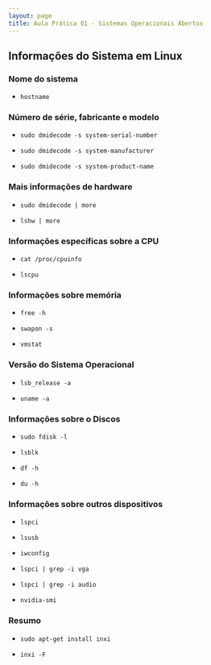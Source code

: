 ```yaml
---
layout: page
title: Aula Prática 01 - Sistemas Operacionais Abertos
---
```


## Informações do Sistema em Linux

### Nome do sistema

- `hostname`

### Número de série, fabricante e modelo

- `sudo dmidecode -s system-serial-number`

- `sudo dmidecode -s system-manufacturer`

- `sudo dmidecode -s system-product-name`

### Mais informações de hardware

- `sudo dmidecode | more`

- `lshw | more`

### Informações específicas sobre a CPU

- `cat /proc/cpuinfo`

- `lscpu`

### Informações sobre memória

- `free -h`

- `swapon -s`

- `vmstat`

### Versão do Sistema Operacional

- `lsb_release -a`

- `uname -a`

### Informações sobre o Discos

- `sudo fdisk -l`

- `lsblk`

- `df -h`

- `du -h`

### Informações sobre outros dispositivos

- `lspci`

- `lsusb`

- `iwconfig`

- `lspci | grep -i vga`

- `lspci | grep -i audio`

- `nvidia-smi`

### Resumo

- `sudo apt-get install inxi`

- `inxi -F`


